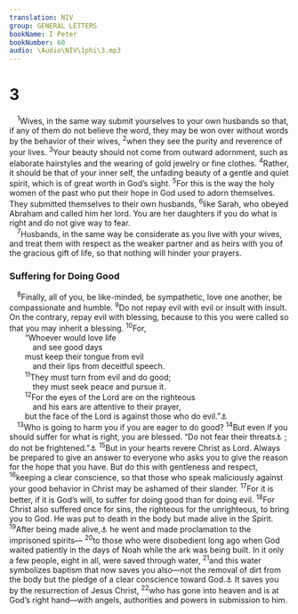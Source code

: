```yaml
---
translation: NIV
group: GENERAL LETTERS
bookName: I Peter 
bookNumber: 60
audio: \Audio\NIV\1phi\3.mp3
---
```


<div class="title"><h1>3</h1></div>
<span class="verse 1phi_3_1"> <sup>1</sup>Wives, in the same way submit yourselves to your own husbands so that, if any of them do not believe the word, they may be won over without words by the behavior of their wives, </span>
<span class="verse 1phi_3_2"><sup>2</sup>when they see the purity and reverence of your lives. </span>
<span class="verse 1phi_3_3"><sup>3</sup>Your beauty should not come from outward adornment, such as elaborate hairstyles and the wearing of gold jewelry or fine clothes. </span>
<span class="verse 1phi_3_4"><sup>4</sup>Rather, it should be that of your inner self, the unfading beauty of a gentle and quiet spirit, which is of great worth in God’s sight. </span>
<span class="verse 1phi_3_5"><sup>5</sup>For this is the way the holy women of the past who put their hope in God used to adorn themselves. They submitted themselves to their own husbands, </span>
<span class="verse 1phi_3_6"><sup>6</sup>like Sarah, who obeyed Abraham and called him her lord. You are her daughters if you do what is right and do not give way to fear. <br/></span>
<span class="verse 1phi_3_7"> <sup>7</sup>Husbands, in the same way be considerate as you live with your wives, and treat them with respect as the weaker partner and as heirs with you of the gracious gift of life, so that nothing will hinder your prayers. <br/></span>
<div class="title"><h3>Suffering for Doing Good </h3></div>
<span class="verse 1phi_3_8"> <sup>8</sup>Finally, all of you, be like-minded, be sympathetic, love one another, be compassionate and humble. </span>
<span class="verse 1phi_3_9"><sup>9</sup>Do not repay evil with evil or insult with insult. On the contrary, repay evil with blessing, because to this you were called so that you may inherit a blessing. </span>
<span class="verse 1phi_3_10"><sup>10</sup>For, <br/>  “Whoever would love life <br/>   and see good days <br/>  must keep their tongue from evil <br/>   and their lips from deceitful speech. <br/></span>
<span class="verse 1phi_3_11">  <sup>11</sup>They must turn from evil and do good; <br/>   they must seek peace and pursue it. <br/></span>
<span class="verse 1phi_3_12">  <sup>12</sup>For the eyes of the Lord are on the righteous <br/>   and his ears are attentive to their prayer, <br/>  but the face of the Lord is against those who do evil.”<a data-toggle="tooltip" data-placement="bottom" title="Psalm 34:12-16">⚓</a><br/></span>
<span class="verse 1phi_3_13"> <sup>13</sup>Who is going to harm you if you are eager to do good? </span>
<span class="verse 1phi_3_14"><sup>14</sup>But even if you should suffer for what is right, you are blessed. “Do not fear their threats<a data-toggle="tooltip" data-placement="bottom" title="Or fear what they fear">⚓</a> ; do not be frightened.”<a data-toggle="tooltip" data-placement="bottom" title="Isaiah 8:12">⚓</a></span>
<span class="verse 1phi_3_15"><sup>15</sup>But in your hearts revere Christ as Lord. Always be prepared to give an answer to everyone who asks you to give the reason for the hope that you have. But do this with gentleness and respect, </span>
<span class="verse 1phi_3_16"><sup>16</sup>keeping a clear conscience, so that those who speak maliciously against your good behavior in Christ may be ashamed of their slander. </span>
<span class="verse 1phi_3_17"><sup>17</sup>For it is better, if it is God’s will, to suffer for doing good than for doing evil. </span>
<span class="verse 1phi_3_18"><sup>18</sup>For Christ also suffered once for sins, the righteous for the unrighteous, to bring you to God. He was put to death in the body but made alive in the Spirit. </span>
<span class="verse 1phi_3_19"><sup>19</sup>After being made alive,<a data-toggle="tooltip" data-placement="bottom" title="Or alive in the spirit, 19in which also">⚓</a> he went and made proclamation to the imprisoned spirits— </span>
<span class="verse 1phi_3_20"><sup>20</sup>to those who were disobedient long ago when God waited patiently in the days of Noah while the ark was being built. In it only a few people, eight in all, were saved through water, </span>
<span class="verse 1phi_3_21"><sup>21</sup>and this water symbolizes baptism that now saves you also—not the removal of dirt from the body but the pledge of a clear conscience toward God.<a data-toggle="tooltip" data-placement="bottom" title="Or but an appeal to God for a clear conscience">⚓</a> It saves you by the resurrection of Jesus Christ, </span>
<span class="verse 1phi_3_22"><sup>22</sup>who has gone into heaven and is at God’s right hand—with angels, authorities and powers in submission to him. <br/></span>
